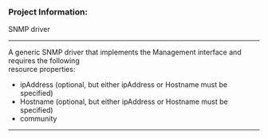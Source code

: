 ### Project Information:
SNMP driver  
  
___
A generic SNMP driver that implements the Management interface and requires the following  
resource properties:  
* ipAddress (optional, but either ipAddress or Hostname must be specified)  
* Hostname (optional, but either ipAddress or Hostname must be specified)  
* community  
  
___
